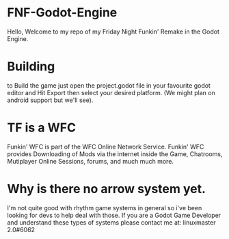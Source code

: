 # FNF-Godot-Engine
Hello, Welcome to my repo of my Friday Night Funkin' Remake in the Godot Engine.
# Building
to Build the game just open the project.godot file in your favourite godot editor and Hit Export then select your desired platform. (We might plan on android support but we'll see).
# TF is a WFC
Funkin' WFC is part of the WFC Online Network Service. Funkin' WFC provides Downloading of Mods via the internet inside the Game, Chatrooms, Mutiplayer Online Sessions, forums, and much much more.
# Why is there no arrow system yet.
I'm not quite good with rhythm game systems in general so i've been looking for devs to help deal with those. If you are a Godot Game Developer and understand these types of systems please contact me at: linuxmaster 2.0#6062
